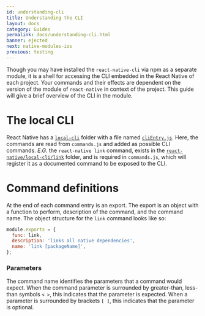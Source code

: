 ```yaml
---
id: understanding-cli
title: Understanding the CLI
layout: docs
category: Guides
permalink: docs/understanding-cli.html
banner: ejected
next: native-modules-ios
previous: testing
---
```


Though you may have installed the `react-native-cli` via npm as a separate module, it is a shell for accessing the CLI embedded
in the React Native of each project. Your commands and their effects are dependent on the version of the module of `react-native`
in context of the project. This guide will give a brief overview of the CLI in the module.

# The local CLI

React Native has a [`local-cli`](https://github.com/facebook/react-native/tree/master/local-cli) folder with a file named
[`cliEntry.js`](https://github.com/facebook/react-native/blob/master/local-cli/cliEntry.js).  Here, the commands are read
from `commands.js` and added as possible CLI commands.  _E.G._ the `react-native link` command, exists in the
[`react-native/local-cli/link`](https://github.com/facebook/react-native/blob/master/local-cli/link/) folder, and is
required in `commands.js`, which will register it as a documented command to be exposed to the CLI.

# Command definitions

At the end of each command entry is an export.  The export is an object with a function to perform, description of the command, and the command name.  The object structure for the `link` command looks like so:

```js
module.exports = {
  func: link,
  description: 'links all native dependencies',
  name: 'link [packageName]',
};
```

### Parameters

The command name identifies the parameters that a command would expect.  When the command parameter is surrounded by greater-than, less-than symbols `< >`, this indicates that the parameter is expected.  When a parameter is surrounded by brackets `[ ]`, this indicates that the parameter is optional.
